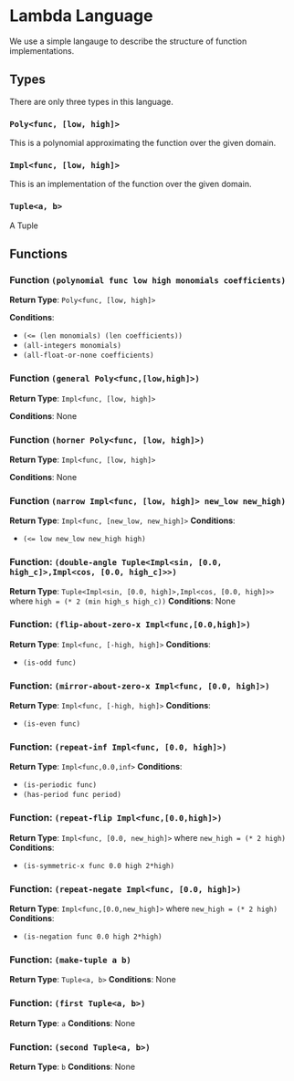 # Lambda Language

We use a simple langauge to describe the structure of function implementations.


## Types

There are only three types in this language.

### `Poly<func, [low, high]>`

This is a polynomial approximating the function over the given domain.

### `Impl<func, [low, high]>`

This is an implementation of the function over the given domain.

### `Tuple<a, b>`

A Tuple


## Functions


### Function `(polynomial func low high monomials coefficients)`

__Return Type__: `Poly<func, [low, high]>`

__Conditions__:
 * `(<= (len monomials) (len coefficients))`
 * `(all-integers monomials)`
 * `(all-float-or-none coefficients)`


### Function `(general Poly<func,[low,high]>)`

__Return Type__: `Impl<func, [low, high]>`

__Conditions__: None


### Function `(horner Poly<func, [low, high]>)`

__Return Type__: `Impl<func, [low, high]>`

__Conditions__: None


### Function `(narrow Impl<func, [low, high]> new_low new_high)`
__Return Type__: `Impl<func, [new_low, new_high]>`
__Conditions__:
 * `(<= low new_low new_high high)`


### Function: `(double-angle Tuple<Impl<sin, [0.0, high_c]>,Impl<cos, [0.0, high_c]>>)`
__Return Type__: `Tuple<Impl<sin, [0.0, high]>,Impl<cos, [0.0, high]>>` where `high = (* 2 (min high_s high_c))`
__Conditions__: None


### Function: `(flip-about-zero-x Impl<func,[0.0,high]>)`
__Return Type__: `Impl<func, [-high, high]>`
__Conditions__:
  * `(is-odd func)`


### Function: `(mirror-about-zero-x Impl<func, [0.0, high]>)`
__Return Type__: `Impl<func, [-high, high]>`
__Conditions__:
  * `(is-even func)`


### Function: `(repeat-inf Impl<func, [0.0, high]>)`
__Return Type__: `Impl<func,0.0,inf>`
__Conditions__:
  * `(is-periodic func)`
  * `(has-period func period)`


### Function: `(repeat-flip Impl<func,[0.0,high]>)`
__Return Type__: `Impl<func, [0.0, new_high]>` where `new_high = (* 2 high)`
__Conditions__:
  * `(is-symmetric-x func 0.0 high 2*high)`


### Function: `(repeat-negate Impl<func, [0.0, high]>)`
__Return Type__: `Impl<func,[0.0,new_high]>` where `new_high = (* 2 high)`
__Conditions__:
  * `(is-negation func 0.0 high 2*high)`


### Function: `(make-tuple a b)`
__Return Type__: `Tuple<a, b>`
__Conditions__: None


### Function: `(first Tuple<a, b>)`
__Return Type__: `a`
__Conditions__: None


### Function: `(second Tuple<a, b>)`
__Return Type__: `b`
__Conditions__: None


